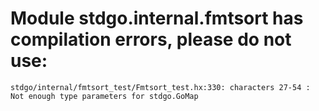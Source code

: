 # Module stdgo.internal.fmtsort has compilation errors, please do not use:
```
stdgo/internal/fmtsort_test/Fmtsort_test.hx:330: characters 27-54 : Not enough type parameters for stdgo.GoMap

```

